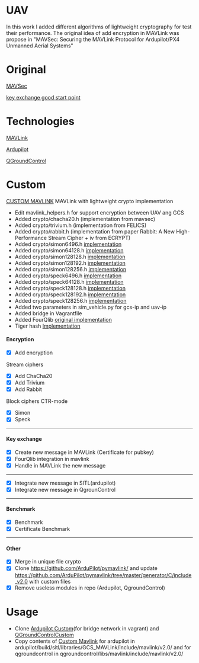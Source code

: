 # UAV

In this work I added different  algorithms of  lightweight cryptography for test their performance. The original idea of add encryption in MAVLink was propose in "MAVSec: Securing the MAVLink Protocol for Ardupilot/PX4 Unmanned Aerial Systems"

# Original
[MAVSec](https://github.com/aniskoubaa/mavsec)

[key exchange good start point](https://github.com/PX4/Firmware/issues/13538)

# Technologies
[MAVLink](https://github.com/mavlink/mavlink)

[Ardupilot](https://github.com/ArduPilot/ardupilot)

[QGroundControl](https://github.com/mavlink/qgroundcontrol)


# Custom
[CUSTOM MAVLINK](https://github.com/angelopassaro/c_library_v2) MAVLink with lightweight crypto implementation
- Edit mavlink_helpers.h for support encryption between UAV ang GCS
- Added crypto/chacha20.h (implementation from mavsec)
- Added crypto/trivium.h  (implementation from FELICS)
- Added crypto/rabbit.h   (implementation from paper Rabbit: A New High-Performance Stream Cipher + iv from ECRYPT)
- Added crypto/simon6496.h [implementation](https://github.com/angelopassaro/simon-speck)
- Added crypto/simon64128.h [implementation](https://github.com/angelopassaro/simon-speck)
- Added crypto/simon128128.h [implementation](https://github.com/angelopassaro/simon-speck)
- Added crypto/simon128192.h [implementation](https://github.com/angelopassaro/simon-speck)
- Added crypto/simon128256.h [implementation](https://github.com/angelopassaro/simon-speck)
- Added crypto/speck6496.h [implementation](https://github.com/angelopassaro/simon-speck)
- Added crypto/speck64128.h [implementation](https://github.com/angelopassaro/simon-speck)
- Added crypto/speck128128.h [implementation](https://github.com/angelopassaro/simon-speck)
- Added crypto/speck128192.h [implementation](https://github.com/angelopassaro/simon-speck)
- Added crypto/speck128256.h [implementation](https://github.com/angelopassaro/simon-speck)
- Added two parameters in sim_vehicle.py for gcs-ip and uav-ip
- Added bridge in Vagrantfile
- Added FourQlib [original implementation](https://github.com/microsoft/FourQlib)
- Tiger hash [Implementation](https://github.com/rhash/RHash)

#### Encryption
- [x] Add encryption

Stream ciphers
- [x] Add ChaCha20
- [x] Add Trivium
- [x] Add Rabbit

Block ciphers CTR-mode
- [x] Simon
- [x] Speck
-------------------------------------------------------------
#### Key exchange
- [x] Create new message in MAVLink (Certificate for pubkey)
- [x] FourQlib integration in mavlink
- [X] Handle in MAVLink the new message
-------------------------------------------------------------
- [X] Integrate new message in SITL(ardupilot)
- [X] Integrate new message in QgrounControl
-------------------------------------------------------------
#### Benchmark
- [x] Benchmark
- [x] Certificate Benchmark
------------------------------------------------------------
#### Other
- [x] Merge in unique file crypto 
- [x] Clone https://github.com/ArduPilot/pymavlink/ and update https://github.com/ArduPilot/pymavlink/tree/master/generator/C/include_v2.0 with custom files
- [x] Remove useless modules in repo (Ardupilot, QgroundControl)

# Usage
- Clone [Ardupilot Custom](https://github.com/angelopassaro/ardupilotcustom)(for bridge network in vagrant) and [QGroundControlCustom](https://github.com/angelopassaro/qgroundcontrolcustom)
- Copy contents of [Custom Mavlink](https://github.com/angelopassaro/c_library_v2) for ardupilot in ardupilot/build/sitl/libraries/GCS_MAVLink/include/mavlink/v2.0/ and for qgroundcontrol in qgroundcontrol/libs/mavlink/include/mavlink/v2.0/ 


